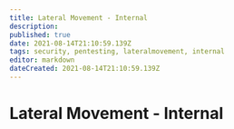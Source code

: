 ```yaml
---
title: Lateral Movement - Internal
description: 
published: true
date: 2021-08-14T21:10:59.139Z
tags: security, pentesting, lateralmovement, internal
editor: markdown
dateCreated: 2021-08-14T21:10:59.139Z
---
```


# Lateral Movement - Internal



